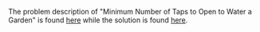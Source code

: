 The problem description of "Minimum Number of Taps to Open to Water a Garden" is found [here](https://leetcode.com/problems/minimum-number-of-taps-to-open-to-water-a-garden/description/) while the solution is found [here](https://github.com/aurimas13/Solutions-To-Problems/blob/main/LeetCode/Java%20Solutions/Minimum%20Number%20of%20Taps%20to%20Open%20to%20Water%20a%20Garden/minimum.java).